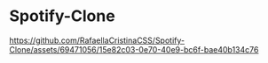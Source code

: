 # Spotify-Clone

https://github.com/RafaellaCristinaCSS/Spotify-Clone/assets/69471056/15e82c03-0e70-40e9-bc6f-bae40b134c76

